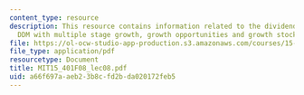 ```yaml
---
content_type: resource
description: This resource contains information related to the dividend discount model,
  DDM with multiple stage growth, growth opportunities and growth stocks.
file: https://ol-ocw-studio-app-production.s3.amazonaws.com/courses/15-401-finance-theory-i-fall-2008/a66f697aaeb23b8cfd2bda020172feb5_MIT15_401F08_lec08.pdf
file_type: application/pdf
resourcetype: Document
title: MIT15_401F08_lec08.pdf
uid: a66f697a-aeb2-3b8c-fd2b-da020172feb5
---
```

